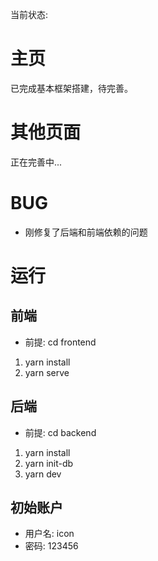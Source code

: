 当前状态:

# 主页
已完成基本框架搭建，待完善。

# 其他页面
正在完善中...

# BUG
- 刚修复了后端和前端依赖的问题

# 运行
## 前端
* 前提: cd frontend
1. yarn install
2. yarn serve

## 后端
* 前提: cd backend
1. yarn install
2. yarn init-db
3. yarn dev

## 初始账户
- 用户名: icon
- 密码: 123456
